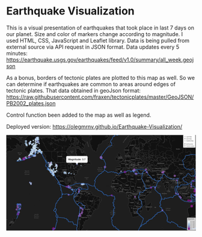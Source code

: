 # Earthquake Visualization

This is a visual presentation of earthquakes that took place in last 7 days on our planet. Size and color of markers change according to magnitude. I used HTML, CSS, JavaScript and Leaflet library. Data is being pulled from external source via API request in JSON format. Data updates every 5 minutes: https://earthquake.usgs.gov/earthquakes/feed/v1.0/summary/all_week.geojson

As a bonus, borders of tectonic plates are plotted to this map as well. So we can determine if earthquakes are common to areas around edges of tectonic plates. That data obtained in geoJson format: https://raw.githubusercontent.com/fraxen/tectonicplates/master/GeoJSON/PB2002_plates.json

Control function been added to the map as well as legend.

Deployed version: https://olegmrnv.github.io/Earthquake-Visualization/


![graphs](static/earthquake.JPG "some of the graphs")
